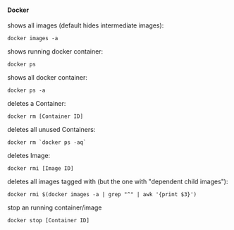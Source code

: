 #### Docker

shows all images (default hides intermediate images):

    docker images -a

shows running docker container:

    docker ps

shows all docker container:

    docker ps -a

deletes a Container:

    docker rm [Container ID]

deletes all unused Containers:

    docker rm `docker ps -aq`

deletes Image:

    docker rmi [Image ID]

deletes all images tagged with (but the one with "dependent child images"):

    docker rmi $(docker images -a | grep "^" | awk '{print $3}')

stop an running container/image

    docker stop [Container ID]

